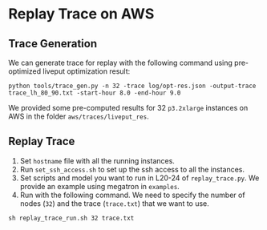 # Replay Trace on AWS

## Trace Generation

We can generate trace for replay with the following command using pre-optimized liveput optimization result:
```
python tools/trace_gen.py -n 32 -trace log/opt-res.json -output-trace trace_lh_80_90.txt -start-hour 8.0 -end-hour 9.0
```
We provided some pre-computed results for 32 `p3.2xlarge` instances on AWS in the folder `aws/traces/liveput_res`.

## Replay Trace
1. Set `hostname` file with all the running instances.
2. Run `set_ssh_access.sh` to set up the ssh access to all the instances.
3. Set scripts and model you want to run in L20-24 of `replay_trace.py`. We provide an example using megatron in `examples`.
4. Run with the following command. We need to specify the number of nodes (`32`) and the trace (`trace.txt`) that we want to use.
```
sh replay_trace_run.sh 32 trace.txt
```
